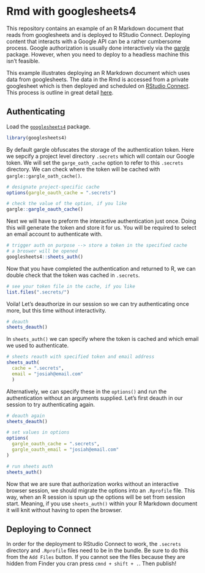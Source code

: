 Rmd with googlesheets4
================

This repository contains an example of an R Markdown document that reads
from googlesheets and is deployed to RStudio Connect. Deploying content
that interacts with a Google API can be a rather cumbersome process.
Google authorization is usually done interactively via the
[gargle](https://gargle.r-lib.org/) package. However, when you need to
deploy to a headless machine this isn’t feasible.

This example illustrates deploying an R Markdown document which uses
data from googlesheets. The data in the Rmd is accessed from a private
googlesheet which is then deployed and scheduled on [RStudio
Connect](https://rstudio.com/products/connect/). This process is outline
in great detail
[here](https://gargle.r-lib.org/articles/non-interactive-auth.html#sidebar-1-deployment).

## Authenticating

Load the [`googlesheets4`](https://googlesheets4.tidyverse.org/)
package.

``` r
library(googlesheets4)
```

By default gargle obfuscates the storage of the authentication token.
Here we sepcify a project level directory `.secrets` which will contain
our Google token. We will set the `garge_oath_cache` option to refer to
this `.secrets` directory. We can check where the token will be cached
with `gargle::gargle_oath_cache()`.

``` r
# designate project-specific cache
options(gargle_oauth_cache = ".secrets")

# check the value of the option, if you like
gargle::gargle_oauth_cache()
```

Next we will have to preform the interactive authentication just once.
Doing this will generate the token and store it for us. You will be
required to select an email account to authenticate with.

``` r
# trigger auth on purpose --> store a token in the specified cache
# a broswer will be opened
googlesheets4::sheets_auth()
```

Now that you have completed the authentication and returned to R, we can
double check that the token was cached in `.secrets`.

``` r
# see your token file in the cache, if you like
list.files(".secrets/")
```

Voila\! Let’s deauthorize in our session so we can try authenticating
once more, but this time without interactivity.

``` r
# deauth
sheets_deauth()
```

In `sheets_auth()` we can specify where the token is cached and which
email we used to authenticate.

``` r
# sheets reauth with specified token and email address
sheets_auth(
  cache = ".secrets",
  email = "josiah@email.com"
  )
```

Alternatively, we can specify these in the `options()` and run the
authentication without an arguments supplied. Let’s first deauth in our
session to try authenticating again.

``` r
# deauth again
sheets_deauth()

# set values in options
options(
  gargle_oauth_cache = ".secrets",
  gargle_oauth_email = "josiah@email.com"
)

# run sheets auth
sheets_auth()
```

Now that we are sure that authorization works without an interactive
browser session, we should migrate the options into an `.Rprofile` file.
This way, when an R session is spun up the options will be set from
session start. Meaning, if you use `sheets_auth()` within your R
Markdown document it will knit without having to open the browser.

## Deploying to Connect

In order for the deployment to RStudio Connect to work, the `.secrets`
directory and `.Rprofile` files need to be in the bundle. Be sure to do
this from the `Add Files` button. If you cannot see the files because
they are hidden from Finder you cran press `cmnd + shift + .`. Then
publish\!
